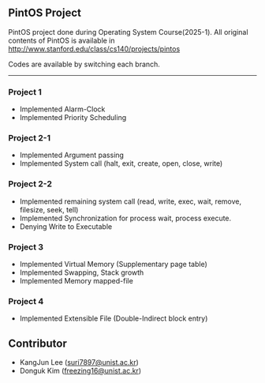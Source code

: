 PintOS Project 
---
PintOS project done during Operating System Course(2025-1). All original contents of PintOS is available in http://www.stanford.edu/class/cs140/projects/pintos

Codes are available by switching each branch.

---
### Project 1

* Implemented Alarm-Clock
* Implemented Priority Scheduling

### Project 2-1

* Implemented Argument passing
* Implemented System call (halt, exit, create, open, close, write)

### Project 2-2

* Implemented remaining system call (read, write, exec, wait, remove, filesize, seek, tell)
* Implemented Synchronization for process wait, process execute.
* Denying Write to Executable

### Project 3

* Implemented Virtual Memory (Supplementary page table)
* Implemented Swapping, Stack growth
* Implemented Memory mapped-file

### Project 4

* Implemented Extensible File (Double-Indirect block entry)

Contributor
---
* KangJun Lee (suri7897@unist.ac.kr)
* Donguk Kim (freezing16@unist.ac.kr)
